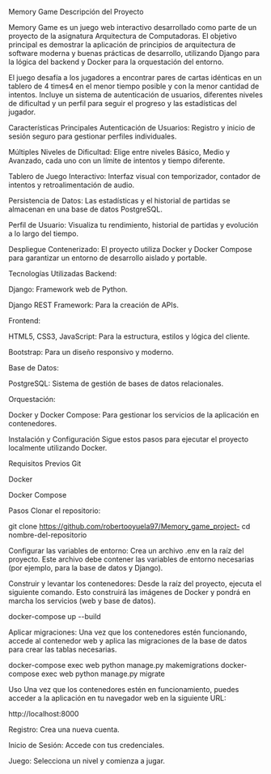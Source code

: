 Memory Game
Descripción del Proyecto


Memory Game es un juego web interactivo desarrollado como parte de un proyecto de la asignatura Arquitectura de Computadoras. El objetivo principal es demostrar la aplicación de principios de arquitectura de software moderna y buenas prácticas de desarrollo, utilizando Django para la lógica del backend y Docker para la orquestación del entorno.

El juego desafía a los jugadores a encontrar pares de cartas idénticas en un tablero de 4
times4 en el menor tiempo posible y con la menor cantidad de intentos. Incluye un sistema de autenticación de usuarios, diferentes niveles de dificultad y un perfil para seguir el progreso y las estadísticas del jugador.

Características Principales
Autenticación de Usuarios: Registro y inicio de sesión seguro para gestionar perfiles individuales.

Múltiples Niveles de Dificultad: Elige entre niveles Básico, Medio y Avanzado, cada uno con un límite de intentos y tiempo diferente.

Tablero de Juego Interactivo: Interfaz visual con temporizador, contador de intentos y retroalimentación de audio.

Persistencia de Datos: Las estadísticas y el historial de partidas se almacenan en una base de datos PostgreSQL.

Perfil de Usuario: Visualiza tu rendimiento, historial de partidas y evolución a lo largo del tiempo.

Despliegue Contenerizado: El proyecto utiliza Docker y Docker Compose para garantizar un entorno de desarrollo aislado y portable.

Tecnologías Utilizadas
Backend:

Django: Framework web de Python.

Django REST Framework: Para la creación de APIs.

Frontend:

HTML5, CSS3, JavaScript: Para la estructura, estilos y lógica del cliente.

Bootstrap: Para un diseño responsivo y moderno.

Base de Datos:

PostgreSQL: Sistema de gestión de bases de datos relacionales.

Orquestación:

Docker y Docker Compose: Para gestionar los servicios de la aplicación en contenedores.

Instalación y Configuración
Sigue estos pasos para ejecutar el proyecto localmente utilizando Docker.

Requisitos Previos
Git

Docker

Docker Compose

Pasos
Clonar el repositorio:

git clone https://github.com/robertooyuela97/Memory_game_project-
cd nombre-del-repositorio

Configurar las variables de entorno:
Crea un archivo .env en la raíz del proyecto. Este archivo debe contener las variables de entorno necesarias (por ejemplo, para la base de datos y Django).

Construir y levantar los contenedores:
Desde la raíz del proyecto, ejecuta el siguiente comando. Esto construirá las imágenes de Docker y pondrá en marcha los servicios (web y base de datos).

docker-compose up --build

Aplicar migraciones:
Una vez que los contenedores estén funcionando, accede al contenedor web y aplica las migraciones de la base de datos para crear las tablas necesarias.

docker-compose exec web python manage.py makemigrations
docker-compose exec web python manage.py migrate

Uso
Una vez que los contenedores estén en funcionamiento, puedes acceder a la aplicación en tu navegador web en la siguiente URL:

http://localhost:8000

Registro: Crea una nueva cuenta.

Inicio de Sesión: Accede con tus credenciales.

Juego: Selecciona un nivel y comienza a jugar.



